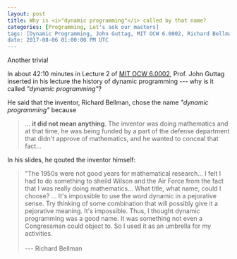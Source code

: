 ```yaml
---
layout: post
title: Why is <i>"dynamic programming"</i> called by that name?
categories: [Programming, Let's ask our masters]
tags: [Dynamic Programming, John Guttag, MIT OCW 6.0002, Richard Bellman]
date: 2017-08-06 01:00:00 PM UTC
---
```


<!-- August 06, 2017 09:00:00 PM Philippine Time -->

Another trivia!

In about 42:10 minutes in Lecture 2 of [MIT OCW 6.0002](https://ocw.mit.edu/courses/electrical-engineering-and-computer-science/6-0002-introduction-to-computational-thinking-and-data-science-fall-2016/index.htm), Prof. John Guttag inserted in his lecture the history of dynamic programming --- why is it called _"dynamic programming"_?

He said that the inventor, Richard Bellman, chose the name _"dynamic programming"_ because 

> ... **it did not mean anything**. The inventor was doing mathematics and at that time, he was being funded by a part of the defense department that didn't approve of mathematics, and he wanted to conceal that fact...

<!--more-->

In his slides, he qouted the inventor himself:

> "The 1950s were not good years for mathematical research... I felt I had to do something to sheild Wilson and the Air Force from the fact that I was really doing mathematics... What title, what name, could I choose? ... It's impossible to use the word dynamic in a pejorative sense. Try thinking of some combination that will possibly give it a pejorative meaning. It's impossible. Thus, I thought dynamic programming was a good name. It was something not even a Congressman could object to. So I used it as an umbrella for my activities.
<br /><br />
> --- Richard Bellman	

